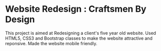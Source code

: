 # Website Redesign : Craftsmen By Design

This project is aimed at Redesigning a client's five year old website. Used HTML5, CSS3 and Bootstrap classes to make the website attractive and reponsive.
Made the website mobile friendly.